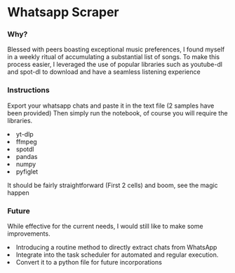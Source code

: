 # Whatsapp Scraper


### Why?

Blessed with peers boasting exceptional music preferences, I found myself in a weekly ritual of accumulating a substantial list of songs. To make this process easier, I leveraged the use of popular libraries such as youtube-dl and spot-dl to download and have a seamless listening experience

### Instructions

Export your whatsapp chats and paste it in the text file (2 samples have been provided)
Then simply run the notebook, of course you will require the libraries.

<li> yt-dlp
<li> ffmpeg
<li> spotdl
<li> pandas
<li> numpy
<li> pyfiglet

It should be fairly straightforward (First 2 cells) and boom, see the magic happen

### Future

While effective for the current needs, I would still like to make some improvements.

<li> Introducing a routine method to directly extract chats from WhatsApp

<li> Integrate into the task scheduler for automated and regular execution.

<li> Convert it to a python file for future incorporations


